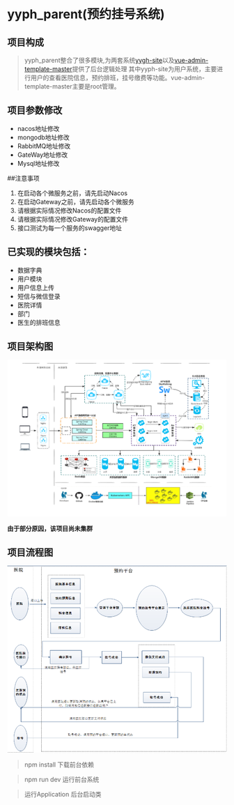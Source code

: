 # yyph_parent(预约挂号系统)
## 项目构成
> yyph_parent整合了很多模块,为两套系统[yygh-site](https://github.com/Pronting/yygh_demo/tree/master/yygh-site)以及[vue-admin-template-master](https://gitee.com/pronting/yygh_parent_q)提供了后台逻辑处理
其中yyph-site为用户系统，主要进行用户的查看医院信息，预约排班，挂号缴费等功能。vue-admin-template-master主要是root管理。

## 项目参数修改
* nacos地址修改
* mongodb地址修改
* RabbitMQ地址修改
* GateWay地址修改
* Mysql地址修改


##注意事项
1. 在启动各个微服务之前，请先启动Nacos
2. 在启动Gateway之前，请先启动各个微服务
3. 请根据实际情况修改Nacos的配置文件
4. 请根据实际情况修改Gateway的配置文件
5. 接口测试为每一个服务的swagger地址

## 已实现的模块包括：
* 数据字典
* 用户模块
* 用户信息上传
* 短信与微信登录
* 医院详情
* 部门
* 医生的排班信息

## 项目架构图
![img.png](img.png)

**由于部分原因，该项目尚未集群**

## 项目流程图
![img_1.png](img_1.png)

> npm install 下载前台依赖

> npm run dev  运行前台系统

> 运行Application 后台启动类
